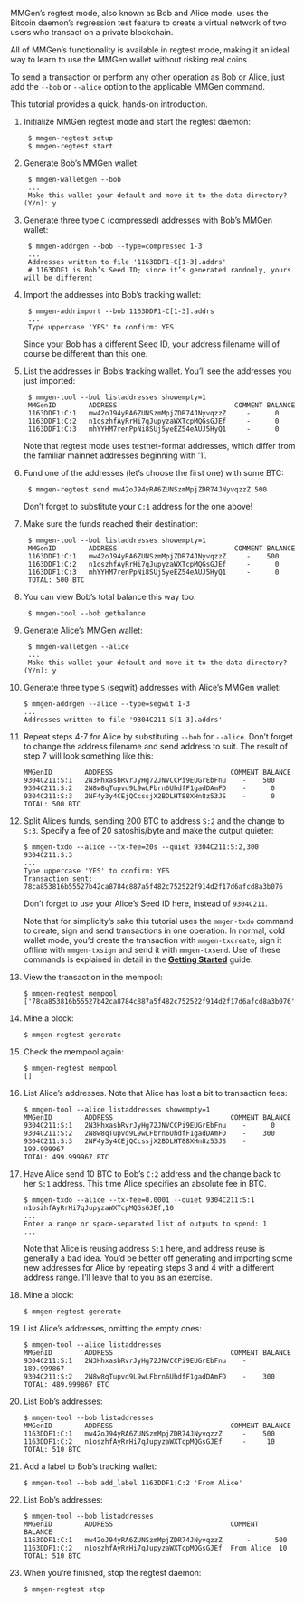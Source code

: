 MMGen’s regtest mode, also known as Bob and Alice mode, uses the Bitcoin
daemon’s regression test feature to create a virtual network of two users who
transact on a private blockchain.

All of MMGen’s functionality is available in regtest mode, making it an ideal
way to learn to use the MMGen wallet without risking real coins.

To send a transaction or perform any other operation as Bob or Alice, just add
the `--bob` or `--alice` option to the applicable MMGen command.

This tutorial provides a quick, hands-on introduction.

1. Initialize MMGen regtest mode and start the regtest daemon:

		$ mmgen-regtest setup
		$ mmgen-regtest start

2. Generate Bob’s MMGen wallet:

		$ mmgen-walletgen --bob
		...
		Make this wallet your default and move it to the data directory? (Y/n): y

3. Generate three type `C` (compressed) addresses with Bob’s MMGen wallet:

		$ mmgen-addrgen --bob --type=compressed 1-3
		...
		Addresses written to file '1163DDF1-C[1-3].addrs'
		# 1163DDF1 is Bob’s Seed ID; since it’s generated randomly, yours will be different

4. Import the addresses into Bob’s tracking wallet:

		$ mmgen-addrimport --bob 1163DDF1-C[1-3].addrs
		...
		Type uppercase 'YES' to confirm: YES

	Since your Bob has a different Seed ID, your address filename will of course
	be different than this one.

5. List the addresses in Bob’s tracking wallet.  You’ll see the addresses you
just imported:

		$ mmgen-tool --bob listaddresses showempty=1
		MMGenID        ADDRESS                             COMMENT BALANCE
		1163DDF1:C:1   mw42oJ94yRA6ZUNSzmMpjZDR74JNyvqzzZ     -      0
		1163DDF1:C:2   n1oszhfAyRrHi7qJupyzaWXTcpMQGsGJEf     -      0
		1163DDF1:C:3   mhYYHM7renPpNi8SUj5yeEZ54eAUJ5HyQ1     -      0

	Note that regtest mode uses testnet-format addresses, which differ from the
	familiar mainnet addresses beginning with ’1’.

6. Fund one of the addresses (let’s choose the first one) with some BTC:

		$ mmgen-regtest send mw42oJ94yRA6ZUNSzmMpjZDR74JNyvqzzZ 500

	Don’t forget to substitute your `C:1` address for the one above!

7. Make sure the funds reached their destination:

		$ mmgen-tool --bob listaddresses showempty=1
		MMGenID        ADDRESS                             COMMENT BALANCE
		1163DDF1:C:1   mw42oJ94yRA6ZUNSzmMpjZDR74JNyvqzzZ     -    500
		1163DDF1:C:2   n1oszhfAyRrHi7qJupyzaWXTcpMQGsGJEf     -      0
		1163DDF1:C:3   mhYYHM7renPpNi8SUj5yeEZ54eAUJ5HyQ1     -      0
		TOTAL: 500 BTC

8. You can view Bob’s total balance this way too:

		$ mmgen-tool --bob getbalance

9. Generate Alice’s MMGen wallet:

		$ mmgen-walletgen --alice
		...
		Make this wallet your default and move it to the data directory? (Y/n): y

10. Generate three type `S` (segwit) addresses with Alice’s MMGen wallet:

		$ mmgen-addrgen --alice --type=segwit 1-3
		...
		Addresses written to file '9304C211-S[1-3].addrs'

11. Repeat steps 4-7 for Alice by substituting `--bob` for `--alice`.  Don’t
forget to change the address filename and send address to suit.  The result of
step 7 will look something like this:

		MMGenID        ADDRESS                             COMMENT BALANCE
		9304C211:S:1   2N3HhxasbRvrJyHg72JNVCCPi9EUGrEbFnu    -    500
		9304C211:S:2   2N8w8qTupvd9L9wLFbrn6UhdfF1gadDAmFD    -      0
		9304C211:S:3   2NF4y3y4CEjQCcssjX2BDLHT88XHn8z53JS    -      0
		TOTAL: 500 BTC

12. Split Alice’s funds, sending 200 BTC to address `S:2` and the change to
`S:3`.  Specify a fee of 20 satoshis/byte and make the output quieter:

		$ mmgen-txdo --alice --tx-fee=20s --quiet 9304C211:S:2,300 9304C211:S:3
		...
		Type uppercase 'YES' to confirm: YES
		Transaction sent: 78ca853816b55527b42ca8784c887a5f482c752522f914d2f17d6afcd8a3b076

	Don’t forget to use your Alice’s Seed ID here, instead of `9304C211`.

	Note that for simplicity’s sake this tutorial uses the `mmgen-txdo` command
	to create, sign and send transactions in one operation.  In normal, cold
	wallet mode, you’d create the transaction with `mmgen-txcreate`, sign it
	offline with `mmgen-txsign` and send it with `mmgen-txsend`.  Use of these
	commands is explained in detail in the [**Getting Started**][G] guide.

13. View the transaction in the mempool:

		$ mmgen-regtest mempool
		['78ca853816b55527b42ca8784c887a5f482c752522f914d2f17d6afcd8a3b076']

14. Mine a block:

		$ mmgen-regtest generate

15. Check the mempool again:

		$ mmgen-regtest mempool
		[]

16. List Alice’s addresses.  Note that Alice has lost a bit to transaction fees:

		$ mmgen-tool --alice listaddresses showempty=1
		MMGenID        ADDRESS                             COMMENT BALANCE
		9304C211:S:1   2N3HhxasbRvrJyHg72JNVCCPi9EUGrEbFnu    -      0
		9304C211:S:2   2N8w8qTupvd9L9wLFbrn6UhdfF1gadDAmFD    -    300
		9304C211:S:3   2NF4y3y4CEjQCcssjX2BDLHT88XHn8z53JS    -    199.999967
		TOTAL: 499.999967 BTC

17. Have Alice send 10 BTC to Bob’s `C:2` address and the change back to her
`S:1` address.  This time Alice specifies an absolute fee in BTC.

		$ mmgen-txdo --alice --tx-fee=0.0001 --quiet 9304C211:S:1 n1oszhfAyRrHi7qJupyzaWXTcpMQGsGJEf,10
		...
		Enter a range or space-separated list of outputs to spend: 1
		...

	Note that Alice is reusing address `S:1` here, and address reuse is
	generally a bad idea.  You’d be better off generating and importing some
	new addresses for Alice by repeating steps 3 and 4 with a different address
	range.  I’ll leave that to you as an exercise.

18. Mine a block:

		$ mmgen-regtest generate

19. List Alice’s addresses, omitting the empty ones:

		$ mmgen-tool --alice listaddresses
		MMGenID        ADDRESS                             COMMENT BALANCE
		9304C211:S:1   2N3HhxasbRvrJyHg72JNVCCPi9EUGrEbFnu    -    189.999867
		9304C211:S:2   2N8w8qTupvd9L9wLFbrn6UhdfF1gadDAmFD    -    300
		TOTAL: 489.999867 BTC

19. List Bob’s addresses:

		$ mmgen-tool --bob listaddresses
		MMGenID        ADDRESS                             COMMENT BALANCE
		1163DDF1:C:1   mw42oJ94yRA6ZUNSzmMpjZDR74JNyvqzzZ     -    500
		1163DDF1:C:2   n1oszhfAyRrHi7qJupyzaWXTcpMQGsGJEf     -     10
		TOTAL: 510 BTC

20. Add a label to Bob’s tracking wallet:

		$ mmgen-tool --bob add_label 1163DDF1:C:2 'From Alice'

21. List Bob’s addresses:

		$ mmgen-tool --bob listaddresses
		MMGenID        ADDRESS                             COMMENT    BALANCE
		1163DDF1:C:1   mw42oJ94yRA6ZUNSzmMpjZDR74JNyvqzzZ      -      500
		1163DDF1:C:2   n1oszhfAyRrHi7qJupyzaWXTcpMQGsGJEf  From Alice  10
		TOTAL: 510 BTC

22. When you’re finished, stop the regtest daemon:

		$ mmgen-regtest stop

[G]: Getting-Started-with-MMGen#a_ct
